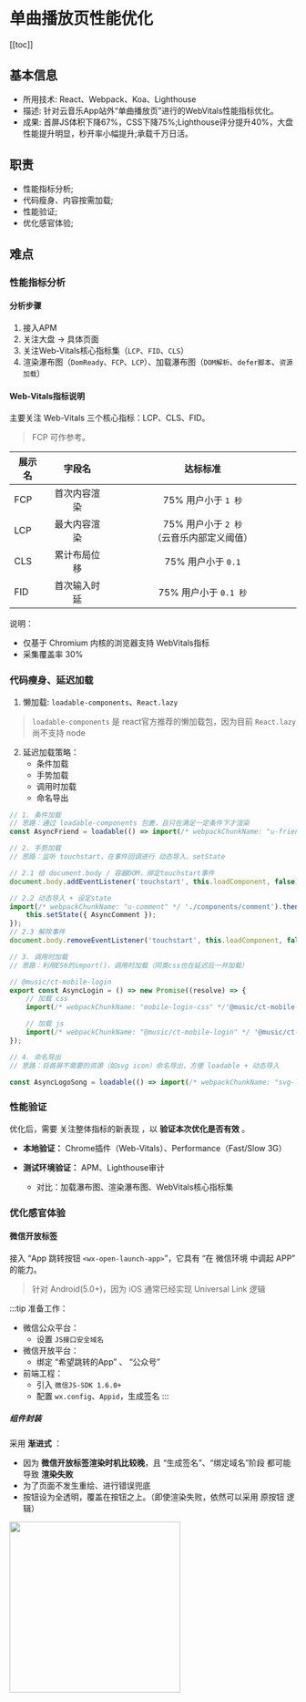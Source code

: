 # 单曲播放页性能优化

[[toc]]

## 基本信息
 - 所用技术: React、Webpack、Koa、Lighthouse
 - 描述: 针对云音乐App站外“单曲播放⻚”进行的WebVitals性能指标优化。
 - 成果: 首屏JS体积下降67%，CSS下降75%;Lighthouse评分提升40%，大盘性能提升明显，秒开率小幅提升;承载千万日活。

## 职责
 - 性能指标分析;
 - 代码瘦身、内容按需加载;
 - 性能验证;
 - 优化感官体验;

## 难点
### 性能指标分析
#### 分析步骤
1. 接入APM
2. 关注大盘 -> 具体页面
3. 关注Web-Vitals核心指标集（`LCP`、`FID`、`CLS`）
4. 渲染瀑布图（`DomReady`、`FCP`、`LCP`）、加载瀑布图（`DOM解析`、`defer脚本`、`资源加载`）

#### Web-Vitals指标说明
主要关注 Web-Vitals 三个核心指标：LCP、CLS、FID。
> FCP 可作参考。

| 展示名 | 字段名 | 达标标准 |
| ----- |:---:|:---:|
| FCP | 首次内容渲染 | 75% 用户小于 `1 秒` |
| LCP | 最大内容渲染 | 75% 用户小于 `2 秒` （云音乐内部定义阈值） |
| CLS | 累计布局位移 | 75% 用户小于 `0.1` |
| FID | 首次输入时延 | 75% 用户小于 `0.1 秒` |

说明：
 - 仅基于 Chromium 内核的浏览器支持 WebVitals指标
 - 采集覆盖率 30%

### 代码瘦身、延迟加载
1. 懒加载: `loadable-components`、`React.lazy`
> `loadable-components` 是 react官方推荐的懒加载包，因为目前 `React.lazy` 尚不支持 node

2. 延迟加载策略：
   - 条件加载
   - 手势加载
   - 调用时加载
   - 命名导出

```js
// 1. 条件加载
// 思路：通过 loadable-components 包裹，且只在满足一定条件下才渲染
const AsyncFriend = loadable(() => import(/* webpackChunkName: "u-friend" */ './components/friend'));
```

```js
// 2. 手势加载
// 思路：监听 touchstart，在事件回调进行 动态导入、setState

// 2.1 给 document.body / 容器DOM，绑定touchstart事件
document.body.addEventListener('touchstart', this.loadComponent, false);

// 2.2 动态导入 + 设定state
import(/* webpackChunkName: "u-comment" */ './components/comment').then(({ default: AsyncComment }) => {
    this.setState({ AsyncComment });
});
// 2.3 解除事件
document.body.removeEventListener('touchstart', this.loadComponent, false);
```

```js
// 3. 调用时加载
// 思路：利用ES6的import()，调用时加载（同类css也在延迟后一并加载）

// @music/ct-mobile-login
export const AsyncLogin = () => new Promise((resolve) => {
    // 加载 css
    import(/* webpackChunkName: "mobile-login-css" */'@music/ct-mobile-login/dist/index.css');

    // 加载 js
    import(/* webpackChunkName: "@music/ct-mobile-login" */ '@music/ct-mobile-login').then(module => resolve(module));
});
```

```js
// 4. 命名导出
// 思路：将首屏不需要的资源（如svg icon）命名导出，方便 loadable + 动态导入

const AsyncLogoSong = loadable(() => import(/* webpackChunkName: "svg-logo-song" */ '@src/components/svgIcon/detail/LogoSong'));
```

### 性能验证
优化后，需要 关注整体指标的新表现 ，以 **验证本次优化是否有效** 。

 - **本地验证：** Chrome插件（Web-Vitals）、Performance（Fast/Slow 3G）

 - **测试环境验证：** APM、Lighthouse审计
    - 对比：加载瀑布图、渲染瀑布图、WebVitals核心指标集

### 优化感官体验
#### 微信开放标签
接入 “App 跳转按钮 `<wx-open-launch-app>`”，它具有 “在 微信环境 中调起 APP” 的能力。
> 针对 Android(5.0+)，因为 iOS 通常已经实现 Universal Link 逻辑

 
:::tip
准备工作：
 - 微信公众平台：
    - 设置 `JS接口安全域名`
 - 微信开放平台：
    - 绑定 “希望跳转的App” 、 “公众号”
 - 前端工程：
    - 引入 `微信JS-SDK 1.6.0+`
    - 配置 `wx.config`、`Appid`，生成签名
:::

##### 组件封装
采用 **渐进式** ：
 - 因为 **微信开放标签渲染时机比较晚**，且 “生成签名”、“绑定域名”阶段 都可能导致 **渲染失败**
 - 为了页面不发生重绘、进行错误兜底
 - 按钮设为全透明，覆盖在按钮之上。（即使渲染失败，依然可以采用 原按钮 逻辑）

<img src="https://p5.music.126.net/obj/wo3DlcOGw6DClTvDisK1/7687321724/b56a/42be/ecd0/4eacd866d2a7c9e0312aa45497fdf946.png" width="300px" />